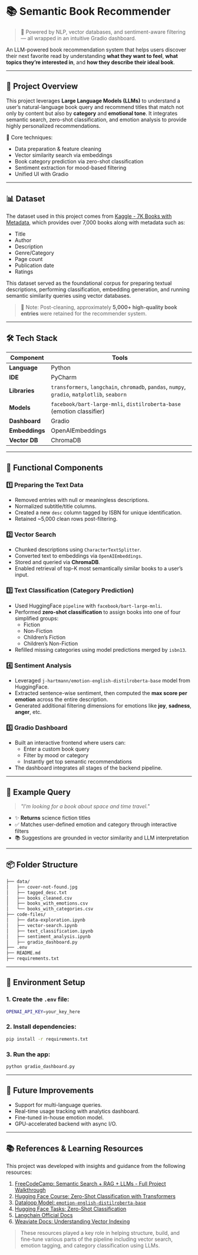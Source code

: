 # 📚 Semantic Book Recommender

> 🧠 Powered by NLP, vector databases, and sentiment-aware filtering — all wrapped in an intuitive Gradio dashboard.

An LLM-powered book recommendation system that helps users discover their next favorite read by understanding **what they want to feel**, **what topics they’re interested in**, and **how they describe their ideal book**.

---
## 🚀 Project Overview

This project leverages **Large Language Models (LLMs)** to understand a user’s natural-language book query and recommend titles that match not only by content but also by **category** and **emotional tone**. It integrates semantic search, zero-shot classification, and emotion analysis to provide highly personalized recommendations.

🧩 Core techniques:
- Data preparation & feature cleaning
- Vector similarity search via embeddings
- Book category prediction via zero-shot classification
- Sentiment extraction for mood-based filtering
- Unified UI with Gradio

---
## 📊 Dataset

The dataset used in this project comes from [Kaggle - 7K Books with Metadata](https://www.kaggle.com/datasets/dylanjcastillo/7k-books-with-metadata), which provides over 7,000 books along with metadata such as:

- Title
- Author
- Description
- Genre/Category
- Page count
- Publication date
- Ratings

This dataset served as the foundational corpus for preparing textual descriptions, performing classification, embedding generation, and running semantic similarity queries using vector databases.

> 📁 Note: Post-cleaning, approximately **5,000+ high-quality book entries** were retained for the recommender system.

---
## 🛠 Tech Stack

| Component | Tools |
|----------|-------|
| **Language** | Python |
| **IDE** | PyCharm |
| **Libraries** | `transformers`, `langchain`, `chromadb`, `pandas`, `numpy`, `gradio`, `matplotlib`, `seaborn` |
| **Models** | `facebook/bart-large-mnli`, `distilroberta-base` (emotion classifier) |
| **Dashboard** | Gradio |
| **Embeddings** | OpenAIEmbeddings |
| **Vector DB** | ChromaDB |

---

## 🔧 Functional Components

### 1️⃣ Preparing the Text Data
- Removed entries with null or meaningless descriptions.
- Normalized subtitle/title columns.
- Created a new `desc` column tagged by ISBN for unique identification.
- Retained ~5,000 clean rows post-filtering.

### 2️⃣ Vector Search
- Chunked descriptions using `CharacterTextSplitter`.
- Converted text to embeddings via `OpenAIEmbeddings`.
- Stored and queried via **ChromaDB**.
- Enabled retrieval of top-K most semantically similar books to a user’s input.

### 3️⃣ Text Classification (Category Prediction)
- Used HuggingFace `pipeline` with `facebook/bart-large-mnli`.
- Performed **zero-shot classification** to assign books into one of four simplified groups:
  - Fiction
  - Non-Fiction
  - Children’s Fiction
  - Children’s Non-Fiction
- Refilled missing categories using model predictions merged by `isbn13`.

### 4️⃣ Sentiment Analysis
- Leveraged `j-hartmann/emotion-english-distilroberta-base` model from HuggingFace.
- Extracted sentence-wise sentiment, then computed the **max score per emotion** across the entire description.
- Generated additional filtering dimensions for emotions like **joy**, **sadness**, **anger**, etc.

### 5️⃣ Gradio Dashboard
- Built an interactive frontend where users can:
  - Enter a custom book query
  - Filter by mood or category
  - Instantly get top semantic recommendations
- The dashboard integrates all stages of the backend pipeline.

---

## 🧪 Example Query

> *"I'm looking for a book about space and time travel."*

- ✨ **Returns** science fiction titles
- ✅ Matches user-defined emotion and category through interactive filters
- 📚 Suggestions are grounded in vector similarity and LLM interpretation

---

## 📦 Folder Structure

```bash
├── data/
│   ├── cover-not-found.jpg
│   ├── tagged_desc.txt
│   ├── books_cleaned.csv
│   ├── books_with_emotions.csv
│   └── books_with_categories.csv
├── code-files/
│   ├── data-exploration.ipynb
│   ├── vector-search.ipynb
│   ├── text_classification.ipynb
│   ├── sentiment_analysis.ipynb
│   ├── gradio_dashboard.py
├── .env
├── README.md
├── requirements.txt
```

---
## 🔐 Environment Setup

### 1. Create the `.env` file:

```sh
OPENAI_API_KEY=your_key_here
```

### 2. Install dependencies:

```sh
pip install -r requirements.txt
```

### 3. Run the app:

```sh
python gradio_dashboard.py
```

---
## 🧠 Future Improvements

- Support for multi-language queries.
- Real-time usage tracking with analytics dashboard.
- Fine-tuned in-house emotion model.
- GPU-accelerated backend with async I/O.

---
## 📚 References & Learning Resources

This project was developed with insights and guidance from the following resources:

1. [FreeCodeCamp: Semantic Search + RAG + LLMs - Full Project Walkthrough](https://youtu.be/Q7mS1VHm3Yw?si=54k6R6X9sYfozqCD)
2. [Hugging Face Course: Zero-Shot Classification with Transformers](https://huggingface.co/learn/llm-course/chapter3/1?fw=pt)
3. [Dataloop Model: `emotion-english-distilroberta-base`](https://dataloop.ai/library/model/j-hartmann_emotion-english-distilroberta-base/#performance)
4. [Hugging Face Tasks: Zero-Shot Classification](https://huggingface.co/tasks/zero-shot-classification)
5. [Langchain Official Docs](https://python.langchain.com/docs/introduction/)
6. [Weaviate Docs: Understanding Vector Indexing](https://weaviate.io/developers/weaviate/concepts/vector-index)

> These resources played a key role in helping structure, build, and fine-tune various parts of the pipeline including vector search, emotion tagging, and category classification using LLMs.
